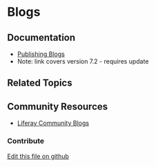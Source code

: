 # Blogs

## Documentation

* [Publishing Blogs](https://portal.liferay.dev/docs/7-2/user/-/knowledge_base/u/publishing-blogs)
* Note: link covers version 7.2 - requires update

## Related Topics


## Community Resources

* [Liferay Community Blogs](https://liferay.dev/blogs)

### Contribute

[Edit this file on github](https://github.com/olafk/controlpanel-documentation-docs/blob/master/md/74en/com_liferay_blogs_web_portlet_BlogsAdminPortlet/images.md)
